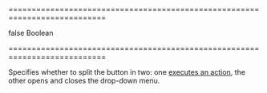 ===========================================================================
<!--default-->false<!--/default-->
<!--type-->Boolean<!--/type-->
===========================================================================

<!--shortDescription-->
Specifies whether to split the button in two: one [executes an action](/Documentation/ApiReference/UI_Widgets/dxDropDownButton/Configuration/#onButtonClick), the other opens and closes the drop-down menu.
<!--/shortDescription-->

<!--fullDescription-->

<!--/fullDescription-->